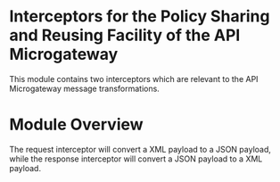 # Interceptors for the Policy Sharing and Reusing Facility of the API Microgateway

This module contains two interceptors which are relevant to the API Microgateway message transformations.

# Module Overview

The request interceptor will convert a XML payload to a JSON payload, while the response interceptor will convert a JSON payload to a XML payload. 

